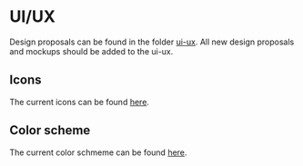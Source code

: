 # UI/UX

Design proposals can be found in the folder [ui-ux](../ui-ux).
All new design proposals and mockups should be added to the ui-ux.

## Icons

The current icons can be found [here](../ui-ux/2019_04_Icons).

## Color scheme

The current color schmeme can be found [here](../ui-ux/2017_11_ColorScheme/ColorScheme.png).
